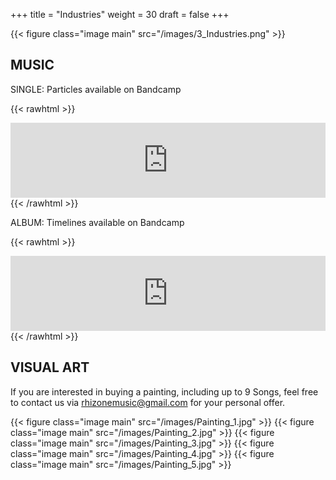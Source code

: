 +++
title = "Industries"
weight = 30
draft = false
+++

{{< figure class="image main" src="/images/3_Industries.png" >}}

## MUSIC
SINGLE: Particles available on Bandcamp

{{< rawhtml >}}
  <iframe style="border: 0; width: 100%; height: 120px;" src="https://bandcamp.com/EmbeddedPlayer/track=3829556328/size=large/bgcol=ffffff/linkcol=0687f5/tracklist=false/artwork=small/transparent=true/" seamless><a href="https://rhizone.bandcamp.com/track/particles-feat-viktoria-winter">Particles (feat. Viktoria Winter) by RHIZONE</a>
  <p>
  
  
  </p>
  </iframe>
{{< /rawhtml >}}


ALBUM: Timelines available on Bandcamp

{{< rawhtml >}}
<iframe style="border: 0; width: 100%; height: 120px;" src="https://bandcamp.com/EmbeddedPlayer/album=3402194558/size=large/bgcol=ffffff/linkcol=0687f5/tracklist=false/artwork=small/transparent=true/" seamless><a href="https://rhizone.bandcamp.com/album/timelines">Timelines by Rhizone</a></iframe>
{{< /rawhtml >}}




		
## VISUAL ART

If you are interested in buying a painting, including up to 9 Songs, feel free to contact us via rhizonemusic@gmail.com for your personal offer.

{{< figure class="image main" src="/images/Painting_1.jpg" >}}
{{< figure class="image main" src="/images/Painting_2.jpg" >}}
{{< figure class="image main" src="/images/Painting_3.jpg" >}}
{{< figure class="image main" src="/images/Painting_4.jpg" >}}
{{< figure class="image main" src="/images/Painting_5.jpg" >}}
